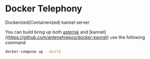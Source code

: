 # Docker Telephony
Dockerized(Containerized) kannel server

You can build bring up both [asterisk](https://github.com/antenehrepos/docker-asterisk) and [kannel]((https://github.com/antenehrepos/docker-kannel) use the following command
```bash
docker-compose up --build
```
